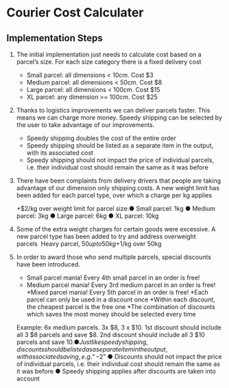 # Courier Cost Calculater

## Implementation Steps

1. The initial implementation just needs to calculate cost based on a parcel’s size. For each size category there is a fixed delivery cost 
    * Small parcel: all dimensions < 10cm. Cost $3
    * Medium parcel: all dimensions < 50cm. Cost $8
    * Large parcel: all dimensions < 100cm. Cost $15
    * XL parcel: any dimension >= 100cm. Cost $25 

2. Thanks to logistics improvements we can deliver parcels faster. This means we can charge more money. Speedy shipping can be selected by the user to take advantage of our improvements.
    * Speedy shipping doubles the cost of the entire order
    * Speedy shipping should be listed as a separate item in the output, with its associated cost
    * Speedy shipping should not impact the price of individual parcels, i.e. their individual cost should remain the same as it was before

3. There have been complaints from delivery drivers that people are taking advantage of our dimension only shipping costs. A new weight limit has been added for each parcel type, over which a charge per kg applies
    
    +$2/kg over weight limit for parcel size:● Small parcel: 1kg ● Medium parcel: 3kg ● Large parcel: 6kg ● XL parcel: 10kg

4. Some of the extra weight charges for certain goods were excessive. A new parcel type has been added to try and address overweight parcels  Heavy parcel, $50 up to 50kg +$1/kg over 50kg

5. In order to award those who send multiple parcels, special discounts have been introduced.

    * Small parcel mania! Every 4th small parcel in an order is free!
    * Medium parcel mania! Every 3rd medium parcel in an order is free!
    *Mixed parcel mania! Every 5th parcel in an order is free!
    *Each parcel can only be used in a discount once
    *Within each discount, the cheapest parcel is the free one
    *The combination of discounts which saves the most money should be selected every time
    
    Example: 6x medium parcels. 3x $8, 3 x $10. 1st discount should include all 3 $8 parcels and save $8. 2nd discount should include all 3 $10 parcels and save $10.  ● Just like speedy shipping, discounts should be listed as a separate item in the output, with associated saving, e.g. “-$2” ● Discounts should not impact the price of individual parcels, i.e. their individual cost should remain the same as it was before ● Speedy shipping applies after discounts are taken into account 
